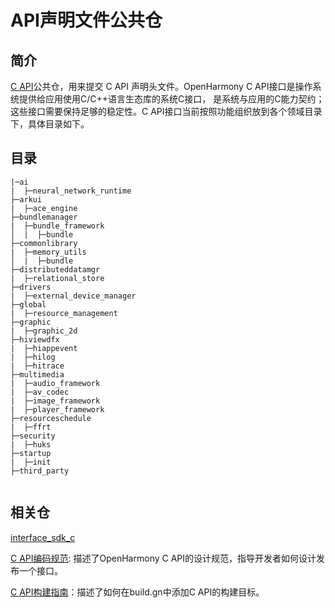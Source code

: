 # API声明文件公共仓

## 简介

[C API](https://gitee.com/openharmony-sig/interface_sdk_c/blob/master/docs/user_guide.md)公共仓，用来提交 C API 声明头文件。OpenHarmony C API接口是操作系统提供给应用使用C/C++语言生态库的系统C接口，
是系统与应用的C能力契约；这些接口需要保持足够的稳定性。C API接口当前按照功能组织放到各个领域目录下，具体目录如下。

## 目录

```
|─ai
|  ├─neural_network_runtime
├─arkui
|  ├─ace_engine
├─bundlemanager
|  ├─bundle_framework
│  |  ├─bundle
├─commonlibrary
|  ├─memory_utils
│  |  ├─bundle
├─distributeddatamgr
|  ├─relational_store
├─drivers
|  ├─external_device_manager
├─global
|  ├─resource_management
├─graphic
|  ├─graphic_2d
├─hiviewdfx
|  ├─hiappevent
|  ├─hilog
|  ├─hitrace
├─multimedia
|  ├─audio_framework
|  ├─av_codec
|  ├─image_framework
|  ├─player_framework
├─resourceschedule
|  ├─ffrt
├─security
|  ├─huks
├─startup
|  ├─init
├─third_party


```

## 相关仓

[interface_sdk_c](https://gitee.com/openharmony-sig/interface_sdk_c/)

[C API编码规范](https://gitee.com/openharmony-sig/interface_sdk_c/blob/master/docs/capi_naming.md): 描述了OpenHarmony C API的设计规范，指导开发者如何设计发布一个接口。

[C API构建指南](https://gitee.com/openharmony-sig/interface_sdk_c/blob/master/docs/howto_add.md)：描述了如何在build.gn中添加C API的构建目标。


